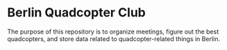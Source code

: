 Berlin Quadcopter Club
====================

The purpose of this repository is to organize meetings, figure out the best quadcopters, and store data related to quadcopter-related things in Berlin.
